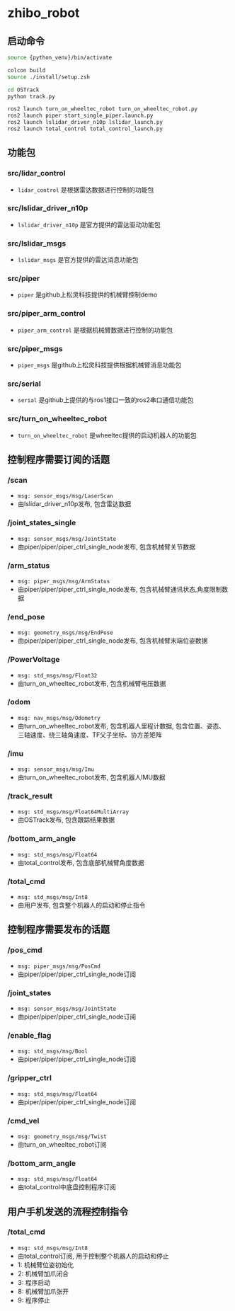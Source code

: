 # zhibo_robot

## 启动命令
```bash
source {python_venv}/bin/activate

colcon build
source ./install/setup.zsh

cd OSTrack
python track.py

ros2 launch turn_on_wheeltec_robot turn_on_wheeltec_robot.py
ros2 launch piper start_single_piper.launch.py
ros2 launch lslidar_driver_n10p lslidar_launch.py
ros2 launch total_control total_control_launch.py
```

## 功能包
### src/lidar_control
- `lidar_control` 是根据雷达数据进行控制的功能包

### src/lslidar_driver_n10p
- `lslidar_driver_n10p` 是官方提供的雷达驱动功能包

### src/lslidar_msgs
- `lslidar_msgs` 是官方提供的雷达消息功能包

### src/piper
- `piper` 是github上松灵科技提供的机械臂控制demo

### src/piper_arm_control
- `piper_arm_control` 是根据机械臂数据进行控制的功能包

### src/piper_msgs
- `piper_msgs` 是github上松灵科技提供根据机械臂消息功能包

### src/serial
- `serial` 是github上提供的与ros1接口一致的ros2串口通信功能包

### src/turn_on_wheeltec_robot
- `turn_on_wheeltec_robot` 是wheeltec提供的启动机器人的功能包

## 控制程序需要订阅的话题
### /scan
- `msg: sensor_msgs/msg/LaserScan` 
- 由lslidar_driver_n10p发布, 包含雷达数据

### /joint_states_single
- `msg: sensor_msgs/msg/JointState`
- 由piper/piper/piper_ctrl_single_node发布, 包含机械臂关节数据

### /arm_status
- `msg: piper_msgs/msg/ArmStatus`
- 由piper/piper/piper_ctrl_single_node发布, 包含机械臂通讯状态,角度限制数据

### /end_pose
- `msg: geometry_msgs/msg/EndPose`
- 由piper/piper/piper_ctrl_single_node发布, 包含机械臂末端位姿数据

### /PowerVoltage
- `msg: std_msgs/msg/Float32`
- 由turn_on_wheeltec_robot发布, 包含机械臂电压数据

### /odom
- `msg: nav_msgs/msg/Odometry`
- 由turn_on_wheeltec_robot发布, 包含机器人里程计数据, 包含位置、姿态、三轴速度、绕三轴角速度、TF父子坐标、协方差矩阵

### /imu
- `msg: sensor_msgs/msg/Imu`
- 由turn_on_wheeltec_robot发布, 包含机器人IMU数据

### /track_result
- `msg: std_msgs/msg/Float64MultiArray`
- 由OSTrack发布, 包含跟踪结果数据

### /bottom_arm_angle
- `msg: std_msgs/msg/Float64`
- 由total_control发布, 包含底部机械臂角度数据

### /total_cmd
- `msg: std_msgs/msg/Int8`
- 由用户发布, 包含整个机器人的启动和停止指令

## 控制程序需要发布的话题
### /pos_cmd
- `msg: piper_msgs/msg/PosCmd`
- 由piper/piper/piper_ctrl_single_node订阅

### /joint_states
- `msg: sensor_msgs/msg/JointState`
- 由piper/piper/piper_ctrl_single_node订阅

### /enable_flag
- `msg: std_msgs/msg/Bool`
- 由piper/piper/piper_ctrl_single_node订阅

### /gripper_ctrl
- `msg: std_msgs/msg/Float64`
- 由piper/piper/piper_ctrl_single_node订阅

### /cmd_vel
- `msg: geometry_msgs/msg/Twist`
- 由turn_on_wheeltec_robot订阅

### /bottom_arm_angle
- `msg: std_msgs/msg/Float64`
- 由total_control中底盘控制程序订阅

## 用户手机发送的流程控制指令
### /total_cmd
- `msg: std_msgs/msg/Int8`
- 由total_control订阅, 用于控制整个机器人的启动和停止
- 1: 机械臂位姿初始化
- 2: 机械臂加爪闭合
- 3: 程序启动
- 8: 机械臂加爪张开
- 9: 程序停止
